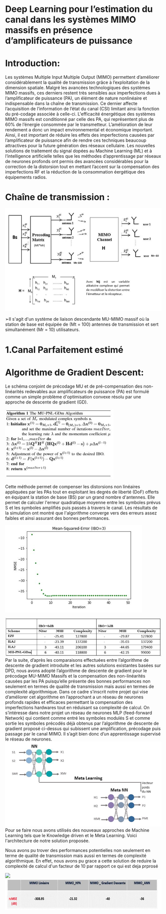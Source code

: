 # Deep Learning pour l’estimation du canal dans les systèmes MIMO massifs en présence d’amplificateurs de puissance 

# Introduction:

Les systèmes Multiple Input Multiple Output (MIMO)  permettent d’améliorer considérablement la qualité de transmission grâce à l’exploitation de la dimension spatiale. Malgré les avancées technologiques des systèmes MIMO massifs, ces derniers restent très sensibles aux imperfections dues à l’amplificateur de puissance (PA), un élément de nature nonlinéaire et indispensable dans la chaîne de transmission. Ce dernier affecte l’acquisition de l’information de l’état du canal (CSI) limitant ainsi la fonction du pré-codage associée à celle-ci. L'efficacité énergétique des systèmes MIMO massifs est conditionné par celle des PA, qui représentent plus de 60% de l’énergie consommée par le transmetteur. L’amélioration de leur rendement a donc un impact environnemental et économique important. Ainsi, il est important de réduire les effets des imperfections causées par l’amplificateur de puissance afin de rendre ces techniques beaucoup attractives pour la future génération des réseaux cellulaire. 
Les nouvelles solutions de traitement du signal dopées au Machine Learning (ML) et à l’intelligence artificielle telles que les méthodes d’apprentissage par réseaux de neurones profonds ont permis des avancées considérables  pour la correction de la distorsion tout en mettant l’accent sur la compensation des imperfections RF et la réduction de la consommation éergétique des équipements radios.

# Chaîne de transmission :

![](chaine.JPG )

➢Il s'agit d'un système de liaison descendante MU-MIMO massif où la station de base est équipée de (Mt = 100) antennes de transmission et sert simultanément (Mr = 10) utilisateurs.
# 1.Canal Parfaitement estimé 
#  Algorithme de Gradient Descent:

Le schéma conjoint de précodage MU et de pré-compensation des non-linéarités redevables aux amplificateurs de puissance (PA) est formulé comme un simple problème d'optimisation convexe résolu par une approche de descente de gradient (GD).

![](GD.JPG)

Cette méthode permet de compenser les distorsions non linéaires appliquées par les PAs tout en exploitant les degrés de liberté (DoF) offerts en équipant la station de base (BS) par un grand nombre d'antennes.
Elle permet de calculer l'erreur quadratique moyenne entre les symboles prévus S et les symboles amplifiés puis passés à travers le canal.
Les résultats de la simulation ont montré que l'algorithme converge vers des erreurs assez faibles et ainsi assurant des bonnes performances. 

![](MSE.JPG)

![](compari.JPG)
Par la suite, d’après les comparaisons effectuées entre l’algorithme de descente de gradient introduite et les autres solutions existantes basées sur DPD, nous avons adopté l’algorithme de descente de gradient pour le précodage MU-MIMO Massifs et la compensation des non-linéarités causées par les PA puisqu’elle présente des bonnes performances non seulement en termes de qualité de transmission mais aussi en termes de complexité algorithmique. Dans ce cadre s’inscrit notre projet qui vise d’améliorer cet algorithme en l’approchant a un réseau de neurones profonds rapides et efficaces permettant la compensation des imperfections hardwares tout en réduisant sa complexité de calcul.
On s’intéresse dans notre projet un réseau de neurones MLP (feed-forward Network) qui
contient comme entré les symboles modulés S et comme sortie les symboles précodés déjà obtenus
par l’algorithme de descente de gradient proposé ci-dessus qui subissent une amplification,
précodage puis passage par le canal MIMO. Il s’agit bien donc d’un apprentissage supervisé le
réseau de neurones.
![](archi.JPG)
Pour se faire nous avons utilisés des nouveaux approches de Machine Learning tels que le Knowledge driven et le Meta Learning.
Voici l'architecture de notre solution proposée.

Nous avons pu trover des performances potentielles non seulement en terme de qualité de transmission  mais aussi en termes de complexité algorithmique. En effet, nous avons pu grace a cette solution de reduire la complexité de calcul d'un facteur de 10 par rapport ce qui est deja prprosé

![](comp.JPG)
![](nmse.JPG)
